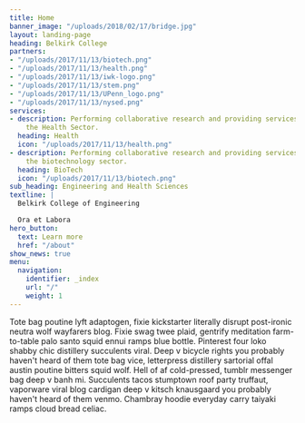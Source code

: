 ```yaml
---
title: Home
banner_image: "/uploads/2018/02/17/bridge.jpg"
layout: landing-page
heading: Belkirk College
partners:
- "/uploads/2017/11/13/biotech.png"
- "/uploads/2017/11/13/health.png"
- "/uploads/2017/11/13/iwk-logo.png"
- "/uploads/2017/11/13/stem.png"
- "/uploads/2017/11/13/UPenn_logo.png"
- "/uploads/2017/11/13/nysed.png"
services:
- description: Performing collaborative research and providing services to support
    the Health Sector.
  heading: Health
  icon: "/uploads/2017/11/13/health.png"
- description: Performing collaborative research and providing services to support
    the biotechnology sector.
  heading: BioTech
  icon: "/uploads/2017/11/13/biotech.png"
sub_heading: Engineering and Health Sciences
textline: |
  Belkirk College of Engineering

  Ora et Labora
hero_button:
  text: Learn more
  href: "/about"
show_news: true
menu:
  navigation:
    identifier: _index
    url: "/"
    weight: 1
---
```

Tote bag poutine lyft adaptogen, fixie kickstarter literally disrupt post-ironic neutra wolf wayfarers blog. Fixie swag twee plaid, gentrify meditation farm-to-table palo santo squid ennui ramps blue bottle. Pinterest four loko shabby chic distillery succulents viral. Deep v bicycle rights you probably haven't heard of them tote bag vice, letterpress distillery sartorial offal austin poutine bitters squid wolf. Hell of af cold-pressed, tumblr messenger bag deep v banh mi. Succulents tacos stumptown roof party truffaut, vaporware viral blog cardigan deep v kitsch knausgaard you probably haven't heard of them venmo. Chambray hoodie everyday carry taiyaki ramps cloud bread celiac.